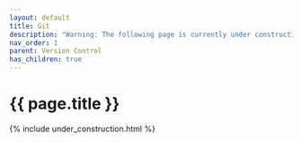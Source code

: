 ```yaml
---
layout: default
title: Git
description: "Warning: The following page is currently under construction, find more about the details in future patches, or if you choose to add in the article see info on the bottom of the page."
nav_order: 1
parent: Version Control
has_children: true
---
```


{{ page.title }}
======================

{% include under_construction.html %}

<br>

<br>